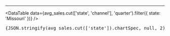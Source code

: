 <script> import {QueryLoad} from '@evidence-dev/core-components'; </script>
<MetricFilter metric="avg_sales"/>

<DataTable data={avg_sales}/>
<hr/>

<DataTable data={avg_sales.cut(['state', 'channel'], 'quarter').filter({ state: 'Missouri' })} />

<pre>{JSON.stringify(avg_sales.cut(['state']).chartSpec, null, 2)}</pre>
